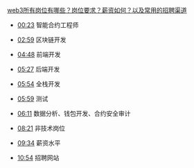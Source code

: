 [web3所有岗位有哪些？岗位要求？薪资如何？以及常用的招聘渠道](https://www.bilibili.com/video/BV1yWidYhERY/?spm_id_from=333.788.top_right_bar_window_custom_collection.content.click&vd_source=22af953ea4c09540ad1966711a2d53f0)


- [00:23](https://www.bilibili.com/video/BV1yWidYhERY/?t=23.666882#t=23.67) 智能合约工程师
- [02:59](https://www.bilibili.com/video/BV1yWidYhERY/?t=179.61237#t=02:59.61) 区块链开发
- [04:48](https://www.bilibili.com/video/BV1yWidYhERY/?t=288.353616#t=04:48.35) 前端开发
- [05:27](https://www.bilibili.com/video/BV1yWidYhERY/?t=327.286449#t=05:27.29) 后端开发
- [05:54](https://www.bilibili.com/video/BV1yWidYhERY/?t=354.059265#t=05:54.06) 全栈开发
- [05:59](https://www.bilibili.com/video/BV1yWidYhERY/?t=359.967853#t=05:59.97) 测试
- [06:11](https://www.bilibili.com/video/BV1yWidYhERY/?t=371.587874#t=06:11.59) 数据分析、钱包开发、合约安全审计
- [08:21](https://www.bilibili.com/video/BV1yWidYhERY/?t=501.615635#t=08:21.62) 非技术岗位

- [09:34](https://www.bilibili.com/video/BV1yWidYhERY/?t=574.271383#t=09:34.27) 薪资水平
- [10:54](https://www.bilibili.com/video/BV1yWidYhERY/?t=654.848564#t=10:54.85) 招聘网站
